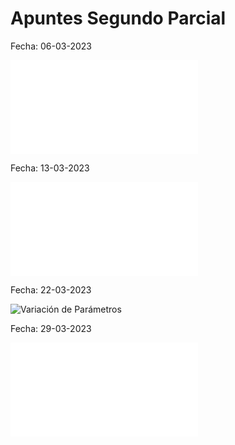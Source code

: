 # Apuntes Segundo Parcial

Fecha: 06-03-2023

![Independencia Lineal](Independencia%20Lineal.md#Independencia%20lineal)

Fecha: 13-03-2023

![Conjunto Fundamental de Soluciones](Conjunto%20Fundamental%20de%20Soluciones.md#Conjunto%20Fundamental%20de%20Soluciones)

Fecha: 22-03-2023

![Variación de Parámetros](Variación%20de%20Parámetros.md#Variación%20de%20Parámetros)

Fecha: 29-03-2023

![Transformada de Laplace](Transformada%20de%20Laplace.md#Transformada%20de%20Laplace)
